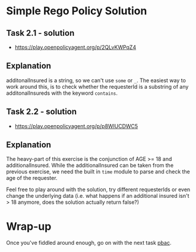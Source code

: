 # Simple Rego Policy Solution


## Task 2.1 - solution
* https://play.openpolicyagent.org/p/2QLvKWPqZ4 

## Explanation
additonalInsured is a string, so we can't use `some` or `_`. 
The easiest way to work around this, is to check whether the requesterId is a substring of any additonalInsureds with the keyword `contains`.

## Task 2.2 - solution
* https://play.openpolicyagent.org/p/p8WlUCDWC5

## Explanation
The heavy-part of this exercise is the conjunction of AGE >= 18 and additionalInsured. While the additionalInsured can be taken from the previous exercise, we need the built in `time` module to parse and check the age of the requester.

Feel free to play around with the solution, try different requesterIds or even change the underlying data (i.e. what happens if an additional insured isn't > 18 anymore, does the solution actually return false?)

# Wrap-up
Once you've fiddled around enough, go on with the next task [pbac](../../03_pbac/README.md).